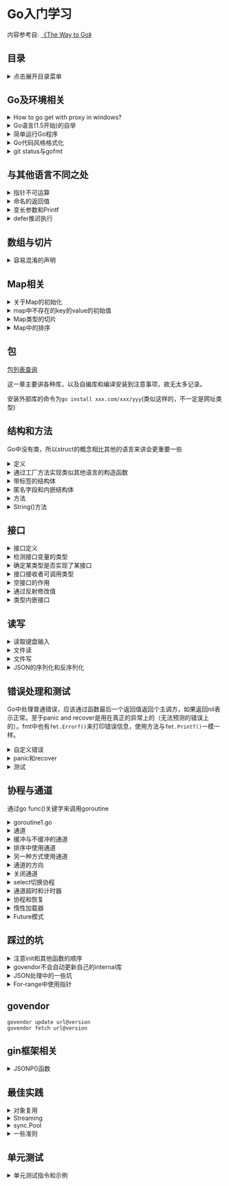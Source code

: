 Go入门学习
===

内容参考自: [《The Way to Go》](https://go.fdos.me/)

目录
---
<details>
<summary>点击展开目录菜单</summary>

<!-- TOC -->

- [Go及环境相关](#Go及环境相关)
- [与其他语言不同之处](#与其他语言不同之处)
- [数组与切片](#数组与切片)
- [Map相关](#Map相关)
- [包(Package)](#包)
- [结构(struct)和方法(method)](#结构和方法)
- [接口](#接口)
- [读写](#读写)
- [错误处理和测试](#错误处理和测试)
- [协程与通道](#协程与通道)
- [踩过的坑](#踩过的坑)
- [govendor](#govendor)
- [gin框架相关](#gin框架相关)
- [最佳实践](#最佳实践)
- [单元测试](#单元测试)
<!-- /TOC -->

</details>


## Go及环境相关

<details>
<summary>How to go get with proxy in windows?</summary>

```bash
#本来是有ss和全局代理软件的，但是想试试不用全局怎么做，以下是自身尝试成功的做法（终端为git bash）：
https_proxy=127.0.0.1:1080 http_proxy=127.0.0.1:1080 go get golang.org/x/tour
```

</details>

<details>
    <summary>Go语言(1.5开始)的自举</summary>

首先什么是编程语言的自举？
以下[回答](https://segmentfault.com/q/1010000000692678)来自segmentfault

> 就是自己的编译器可以自行编译自己的编译器。  
> 实现方法就是这个编译器的作者用这个语言的一些特性来编写编译器并在该编译器中支持这些自己使用到的特性。  
> 首先，第一个编译器肯定是用别的语言写的（不论是C还是Go还是Lisp还是Python），后面的版本才能谈及自举。  
> 至于先有鸡还是先有蛋，我可以举个这样的不太恰当的例子：比如我写了一个可以自举的C编译器叫作mycc，不论是编译器本身的执行效率还是生成的代码的质量都远远好于gcc（本故事纯属虚构），但我用的都是标准的C写的，那么我可以就直接用gcc编译mycc的源码，得到一份可以生成高质量代码但本身执行效率低下的mycc，然后当然如果我再用这个生成的mycc编译mycc的源码得到新的一份mycc，新的这份不光会产生和原来那份同等高质量的代码，而且还能拥有比先前版本更高的执行效率（因为前一份是gcc的编译产物，后一份是mycc的编译产物，而mycc生成的代码质量要远好于gcc的）。故事虽然是虚构的，但是道理差不多就是这么个道理。这也就是为什么如果从源码编译安装新版本的gcc的话，往往会“编译——安装”两到三遍的原因。  

</details>

<details>
    <summary>简单运行Go程序</summary>

```bash
go run hello_world.go
```

</details>

<details>
    <summary>Go代码风格格式化</summary>

```bash
gofmt -w *.go
gofmt <foldername>
```
</details>

<details>
    <summary>git status与gofmt</summary>

```bash
alias dofmt="git status --porcelain=2 | cut -d' ' -f9- |grep '\.go' |xargs gofmt -w"
```

</details>

## 与其他语言不同之处

<details>
    <summary>指针不可运算</summary>
对于经常导致 C 语言内存泄漏继而程序崩溃的指针运算（所谓的指针算法，如：pointer+2，移动指针指向字符串的字节数或数组的某个位置）是不被允许的。Go 语言中的指针保证了内存安全，更像是 Java、C# 和 VB.NET 中的引用。

因此```c = *p++```在 Go 语言的代码中是不合法的。
</details>

<details>
    <summary>命名的返回值</summary>
可以通过在函数签名中声明返回值的名字，从而省略return中的变量，example：

```go
func getX2AndX3_2(input int) (x2 int, x3 int) {
    x2 = 2 * input
    x3 = 3 * input
    // return x2, x3
    return
}
```
</details>

<details>
    <summary>变长参数和Printf</summary>

### 同类型的变长参数
首先看看函数中的语法定义

```go
/**
    FunctionType   = "func" Signature .
    Signature      = Parameters [ Result ] .
    Result         = Parameters | Type .
    Parameters     = "(" [ ParameterList [ "," ] ] ")" .
    ParameterList  = ParameterDecl { "," ParameterDecl } .
    ParameterDecl  = [ IdentifierList ] [ "..." ] Type .
*/
func min(s ...int) int {
    if len(s)==0 {
        return 0
    }
    min := s[0]
    for _, v := range s {
        if v < min {
            min = v
        }
    }
    return min
}
// usage
result := min(1,5,4,2,4)
slice := []int{7,9,3,5,1}
result = min(slice...)
```

### 不同类型的变长参数(以Printf为例)

[Interface相关](#接口)

```go
//一个简单的例子
func typecheck(..,..,values … interface{}) {
    for _, value := range values {
        switch v := value.(type) {
            case int: …
            case float: …
            case string: …
            case bool: …
            default: …
        }
    }
}

// 例如fmt.Printf()
// Printf formats according to a format specifier and writes to standard output.
// It returns the number of bytes written and any write error encountered.
func Printf(format string, a ...interface{}) (n int, err error) {
    return Fprintf(os.Stdout, format, a...)
}

// Fprintf formats according to a format specifier and writes to w.
// It returns the number of bytes written and any write error encountered.
func Fprintf(w io.Writer, format string, a ...interface{}) (n int, err error) {
    p := newPrinter()
    p.doPrintf(format, a)
    n, err = w.Write(p.buf)
    p.free()
    return
}

func (p *pp) doPrintf(format string, a []interface{}) {
    end := len(format)
    argNum := 0         // we process one argument per non-trivial format
    afterIndex := false // previous item in format was an index like [3].
    p.reordered = false

    // some source code that handles the format string is omitted here
    // ......
    // some source code that handles the format string is omitted here

    if !p.reordered && argNum < len(a) {
        p.fmt.clearflags()
        p.buf.WriteString(extraString)
        for i, arg := range a[argNum:] {
            if i > 0 {
                p.buf.WriteString(commaSpaceString)
            }
            if arg == nil {
                p.buf.WriteString(nilAngleString)
            } else {
                p.buf.WriteString(reflect.TypeOf(arg).String())
                p.buf.WriteByte('=')
                p.printArg(arg, 'v')
            }
        }
        p.buf.WriteByte(')')
    }
}
```
</details>

<details>
    <summary>defer推迟执行</summary>
关键字 defer 允许我们推迟到函数返回之前（或任意位置执行 return 语句之后）一刻才执行某个语句或函数（为什么要在返回之后才执行这些语句？因为 return 语句同样可以包含一些操作，而不是单纯地返回某个值）。

关键字 defer 的用法类似于面向对象编程语言 Java 和 C# 的 finally 语句块，它一般用于释放某些已分配的资源。

```go
// open a file  
defer file.Close()

// open a database connection  
defer disconnectFromDB()

// 甚至用来调试函数
package main

import "fmt"

func trace(s string)   { fmt.Println("entering:", s) }
func untrace(s string) { fmt.Println("leaving:", s) }

func a() {
    trace("a")
    defer untrace("a")
    fmt.Println("in a")
}

func b() {
    trace("b")
    defer untrace("b")
    fmt.Println("in b")
    a()
}

func main() {
    b()
}

// 更简洁的版本
package main

import "fmt"

func trace(s string) string {
    fmt.Println("entering:", s)
    return s
}

func un(s string) {
    fmt.Println("leaving:", s)
}

func a() {
    defer un(trace("a"))
    fmt.Println("in a")
}

func b() {
    defer un(trace("b"))
    fmt.Println("in b")
    a()
}

func main() {
    b()
}
```
</details>

## 数组与切片

<details>
    <summary>容易混淆的声明</summary>
看代码和运行结果更直观

```go
package main

import (
    "fmt"
    "reflect"
)

func main() {
    var type1 = [5]int{1, 2, 3, 4, 5}
    var type2 = [...]int{1, 2, 3, 4, 5}
    var type3 = []int{1, 2, 3, 4, 5}
    type4 := []int{1, 2, 3, 4, 5}
    var type5 = make([]int, 3, 5)
    var type6 = new([5]int)[0:3]

    fmt.Printf("%T,%s,%v\n", type1, reflect.TypeOf(type1).Kind(), type1)
    // [5]int,array,[1 2 3 4 5]

    fmt.Printf("%T,%s,%v\n", type2, reflect.TypeOf(type2).Kind(), type2)
    // [5]int,array,[1 2 3 4 5]

    fmt.Printf("%T,%s,%v\n", type3, reflect.TypeOf(type3).Kind(), type3)
    // []int,slice,[1 2 3 4 5]

    fmt.Printf("%T,%s,%v\n", type4, reflect.TypeOf(type4).Kind(), type4)
    // []int,slice,[1 2 3 4 5]

    fmt.Printf("%T,%s,%v\n", type5, reflect.TypeOf(type5).Kind(), type5)
    // []int,slice,[0 0 0]

    fmt.Printf("%T,%s,%v\n", type6, reflect.TypeOf(type6).Kind(), type6)
    // []int,slice,[0 0 0]
}
```
</details>

## Map相关

<details>
    <summary>关于Map的初始化</summary>

```go
//var map1 map[keytype]valuetype
var map1 map[string]int

//值作为切片值，应对一key多value的情况
mp1 := make(map[int][]int)
mp2 := make(map[int]*[]int)
```

> 请永远用make来初始化Map，而不是用new，否则你会获得一个空饮用的指针，相当于声明了一个未初始化的变量并且取得了它的地址

</details>

<details>
    <summary>map中不存在的key的value的初始值</summary>

当Key不存在的时候，返回的是valuetype的空值，判断key是否存在的方式如下：

```go
if _, ok := map1[key1]; ok {
    // 如果存在，ok为true
}
```

删除key的时候直接```delete(map,key)```即可，即便key不存在也不会失败
</details>

<details>
    <summary>Map类型的切片</summary>

代码如下：

```go
package main
import "fmt"

func main() {
    // Version A:
    items := make([]map[int]int, 5)
    for i:= range items {
        items[i] = make(map[int]int, 1)
        items[i][1] = 2
    }
    fmt.Printf("Version A: Value of items: %v\n", items)
    //Version A: Value of items: [map[1:2] map[1:2] map[1:2] map[1:2] map[1:2]]


    // Version B: NOT GOOD!
    items2 := make([]map[int]int, 5)
    for _, item := range items2 {
        item = make(map[int]int, 1) // item is only a copy of the slice element.
        item[1] = 2 // This 'item' will be lost on the next iteration.
    }
    fmt.Printf("Version B: Value of items: %v\n", items2)
    //Version B: Value of items: [map[] map[] map[] map[] map[]]

    // B版本中的item只是一个copy，所以不是一个好的实践，也没有办法真正的初始化到map中

}
```

</details>

<details>
    <summary>Map中的排序</summary>

Map中是不排序的，不论key还是value，若要实现排序有两个思路：

1. 取出其中的所有key到切片中，然后再for-range打印：

```go
// the telephone alphabet:
package main
import (
    "fmt"
    "sort"
)

var (
    barVal = map[string]int{"alpha": 34, "bravo": 56, "charlie": 23,
                            "delta": 87, "echo": 56, "foxtrot": 12,
                            "golf": 34, "hotel": 16, "indio": 87,
                            "juliet": 65, "kili": 43, "lima": 98}
)

func main() {
    fmt.Println("unsorted:")
    for k, v := range barVal {
        fmt.Printf("Key: %v, Value: %v / ", k, v)
    }
    keys := make([]string, len(barVal))
    i := 0
    for k, _ := range barVal {
        keys[i] = k
        i++
    }
    sort.Strings(keys)
    fmt.Println()
    fmt.Println("sorted:")
    for _, k := range keys {
        fmt.Printf("Key: %v, Value: %v / ", k, barVal[k])
    }
}
```

2. 但是若想要一个排序好的列表，还是使用结构体切片会比较有效：

```go
type name struct {
    key string
    value int
}
```
</details>

## 包

[包列表查询](https://gowalker.org/search?q=gorepos)

这一章主要讲各种库，以及自编库和编译安装到注意事项，故无太多记录。

安装外部库的命令为```go install xxx.com/xxx/yyy```(类似这样的，不一定是网址类型)

## 结构和方法

Go中没有类，所以struct的概念相比其他的语言来讲会更重要一些

<details>
    <summary>定义</summary>

```go
type identifier struct {
    field1 type1
    field2 type2
    ...
}

// type 1
var s T
s.a = 5
s.b = 8

// type 2
var t *T
t = new(T)
```

通过结构体的两种类型声明而出的一个是实例（指针变量）一个是对象；当给结构体别名的时候，两种类型可以互相直接转换
</details>

<details>
    <summary>通过工厂方法实现类似其他语言的构造函数</summary>

```go
type File struct {
    fd      int     // 文件描述符
    name    string  // 文件名
}
func NewFile(fd int, name string) *File {
    if fd < 0 {
        return nil
    }

    return &File{fd, name}
}
f := NewFile(10, "./test.txt")
```

强制使用工厂方法：只需要将包的结构体用小写开头，其他包则无法直接访问到该类型，只能通过可见的工厂方法来构造这个实例。
</details>

<details>
    <summary>带标签的结构体</summary>

```go
type TagType struct { // tags
    field1 bool   "An important answer"
    field2 string "The name of the thing"
    field3 int    "How much there are"
}
// 其中的field类型后的字符串就是tag，可以通过反射来获取类型，然后通过下标获取字段，通过字段的Tag属性来获取这个字符串。
```
</details>

<details>
    <summary>匿名字段和内嵌结构体</summary>

结构体中可以内嵌有类型的而无变量名的结构体变量，然后可以直接获取到相应变量中的字段等，内嵌变量（如int，float也是可以的）

```go
package main

import "fmt"

type innerS struct {
    in1 int
    in2 int
}

type outerS struct {
    b    int
    c    float32
    int  // anonymous field
    innerS //anonymous field
}

func main() {
    outer := new(outerS)
    outer.b = 6
    outer.c = 7.5
    outer.int = 60
    outer.in1 = 5
    outer.in2 = 10

    fmt.Printf("outer.b is: %d\n", outer.b)
    fmt.Printf("outer.c is: %f\n", outer.c)
    fmt.Printf("outer.int is: %d\n", outer.int)
    fmt.Printf("outer.in1 is: %d\n", outer.in1)
    fmt.Printf("outer.in2 is: %d\n", outer.in2)

    // 使用结构体字面量
    outer2 := outerS{6, 7.5, 60, innerS{5, 10}}
    fmt.Println("outer2 is:", outer2)
}

// 输出：
// outer.b is: 6
// outer.c is: 7.500000
// outer.int is: 60
// outer.in1 is: 5
// outer.in2 is: 10
// outer2 is:{6 7.5 60 {5 10}}
```

当命名冲突(内嵌不同结构体中的变量名重复)的时候，外部覆盖内部，如果处于同一层，需要程序员明确指定是哪个类型中的属性
</details>

<details>
    <summary>方法</summary>

结构体+方法近似于OO中的类。方法是有接收者的函数，声明方法如下：

```go
func (recv receiver_type) methodName(parameter_list) (return_value_list) { ... }
```

1. receiver_type可以为任意类型（在相同包中声明），但是不能为接口、指针类型（但是可以是允许的类型的指针）
2. 当接收者是指针的时候，可以在方法中修改接收者的值或者状态
3. 指针方法和值方法都可以在指针或非指针上被调用，如下面程序所示，类型 List 在值上有一个方法 Len()，在指针上有一个方法 Append()，但是可以看到两个方法都可以在两种类型的变量上被调用。

```go
package main

import (
    "fmt"
)

type List []int

func (l List) Len() int        { return len(l) }
func (l *List) Append(val int) { *l = append(*l, val) }

func main() {
    // 值
    var lst List
    lst.Append(1)
    fmt.Printf("%v (len: %d)", lst, lst.Len()) // [1] (len: 1)

    // 指针
    plst := new(List)
    plst.Append(2)
    fmt.Printf("%v (len: %d)", plst, plst.Len()) // &[2] (len: 1)
}
```
</details>


<details>
    <summary>String()方法</summary>

通过定义类型的String方法，当调用```fmt.Println(struct_obj)```的时候，会输出String中的方法，调试方便。
</details>

## 接口

<details>
    <summary>接口定义</summary>

一组方法的集合，不包含实现代码。

1. 类型不需要显式声明它实现了某个接口：接口被隐式地实现。多个类型可以实现同一个接口。
2. 实现某个接口的类型（除了实现接口方法外）可以有其他的方法。
3. 一个类型可以实现多个接口。
4. 接口类型可以包含一个实例的引用，该实例的类型实现了此接口（接口是动态类型）。
5. 接口可以嵌套接口。

Example：

```go
package main

import "fmt"

type Shaper interface {
    Area() float32
}

type Square struct {
    side float32
}

func (sq *Square) Area() float32 {
    return sq.side * sq.side
}

type Rectangle struct {
    length, width float32
}

func (r Rectangle) Area() float32 {
    return r.length * r.width
}

func main() {

    r := Rectangle{5, 3} // Area() of Rectangle needs a value
    q := &Square{5}      // Area() of Square needs a pointer
    // shapes := []Shaper{Shaper(r), Shaper(q)}
    // or shorter
    shapes := []Shaper{r, q}
    fmt.Println("Looping through shapes for area ...")
    for n, _ := range shapes {
        fmt.Println("Shape details: ", shapes[n])
        fmt.Println("Area of this shape is: ", shapes[n].Area())
    }
}

// Looping through shapes for area ...
// Shape details:  {5 3}
// Area of this shape is:  15
// Shape details:  &{5}
// Area of this shape is:  25
```
</details>

<details>
    <summary>检测接口变量的类型</summary>

接口变量可以包含实例的引用，而很多时候我们需要确定该引用类型。我们假定接口变量名为var_inter，类型名为struct_type，那么我们可以通过：

```go
val,ok := var_inter.(*struct_type)
// ok为true时，val是转换后的值；否则为该类型空值

// 另一种方式判断类型
switch t := var_inter.(type) {
case *Square:
    fmt.Printf("Type Square %T with value %v\n", t, t)
case *Circle:
    fmt.Printf("Type Circle %T with value %v\n", t, t)
case nil:
    fmt.Printf("nil value: nothing to check?\n")
default:
    fmt.Printf("Unexpected type %T\n", t)
}
// Type Square *main.Square with value &{5}
```
</details>

<details>
    <summary>确定某类型是否实现了某接口</summary>

```go
// 假定v是一个值
type Stringer interface {
    String() string
}

if sv, ok := v.(Stringer); ok {
    fmt.Printf("v implements String(): %s\n", sv.String()) // note: sv, not v
}
```
</details>

<details>
    <summary>接口接收者可调用类型</summary>

1. 指针方法可以通过指针调用
2. 值方法可以通过值调用
3. 接收者是值的方法可以通过指针调用，因为指针会首先被解引用
4. 接收者是指针的方法不可以通过值调用，因为存储在接口中的值没有地址

</details>

<details>
    <summary>空接口的作用</summary>

1. 由于空接口能承接任意类型的变量，所以可以实现承接任意类型的切片
2. 实现数据结构（如树）的时候，data字段可以用空接口，这样就能存储任意的值，使得代码具有足够的通用性
</details>

<details>
    <summary>通过反射修改值</summary>

[源码](./src/reflect.go)
</details>

<details>
    <summary>类型内嵌接口</summary>

> PS：这里原书那里的一些说法与我测试结果不太相同

当一个类型包含（内嵌）另一个类型（实现了一个或多个接口）的**指针**时，这个类型就可以使用（另一个类型）所有的接口方法。更无歧义的表达是：

1. 接口可以内嵌接口
2. 结构体可以内嵌结构体或结构体指针
3. 结构体可以内嵌接口，此时初始化时要用实现了该接口的类型来初始化

[代码](./src/embeded_Interface.go)

[有关内嵌类型的阅读](https://travix.io/type-embedding-in-go-ba40dd4264df)

接口可以通过继承多个接口来提供像**多重继承**一样的特性
</details>

## 读写

<details>
    <summary>读取键盘输入</summary>

fmt包提供了Scan或Sscan开头的函数（Scanln和Sscanf），其中Scanln以空格分隔符，直到遇到换行；Sscanf则类似c中的scanf，按照第一个参数规定的顺序来获取输入。

<details>
        <summary>Example:</summary>

```go
// 从控制台读取输入:
package main
import "fmt"

var (
   firstName, lastName, s string
   i int
   f float32
   input = "56.12 / 5212 / Go"
   format = "%f / %d / %s"
)

func main() {
   fmt.Println("Please enter your full name: ")
   fmt.Scanln(&firstName, &lastName)
   // fmt.Scanf("%s %s", &firstName, &lastName)
   fmt.Printf("Hi %s %s!\n", firstName, lastName) // Hi Chris Naegels
   fmt.Sscanf(input, format, &f, &i, &s)
   fmt.Println("From the string we read: ", f, i, s)
    // 输出结果: From the string we read: 56.12 5212 Go
}
```
</details>

也可以使用 bufio 包提供的缓冲读取（buffered reader）来读取数据：

<details>
    <summary>Example:</summary>

```go
package main
import (
    "fmt"
    "bufio"
    "os"
)

var inputReader *bufio.Reader
var input string
var err error

func main() {
    inputReader = bufio.NewReader(os.Stdin)
    fmt.Println("Please enter some input: ")
    input, err = inputReader.ReadString('\n')
    if err == nil {
        fmt.Printf("The input was: %s\n", input)
    }
}
```
</details>

</details>

<details>
    <summary>文件读</summary>

os.File类型的指针表示文件句柄，os.Stdin和os.Stdout的类型都是\*os.File

<details>
    <summary>文件读示例</summary>

```go
package main

import (
    "bufio"
    "fmt"
    "io"
    "os"
)

func main() {
    inputFile, inputError := os.Open("input.dat")
    if inputError != nil {
        fmt.Printf("An error occurred on opening the inputfile\n" +
            "Does the file exist?\n" +
            "Have you got acces to it?\n")
        return // exit the function on error
    }
    defer inputFile.Close()

    inputReader := bufio.NewReader(inputFile)
    for {
        inputString, readerError := inputReader.ReadString('\n')
        fmt.Printf("The input was: %s", inputString)
        if readerError == io.EOF {
            return
        }      
    }
}
```
</details>

而带缓冲的读取二进制文件的方法，可以用Read()函数来处理

```go
buf := make([]byte, 1024)
for {
    n, err := inputReader.Read(buf)
    if (n == 0) {
        break
    }
}
```

[完整示例](./src/file_read.go)


压缩文件的读取，利用compress包读取

</details>


<details>
    <summary>文件写</summary>

```go
package main

import "os"

func main() {
    os.Stdout.WriteString("hello, world\n")
    f, _ := os.OpenFile("test", os.O_CREATE|os.O_WRONLY, 0666)
    defer f.Close()
    f.WriteString("hello, world in a file\n")
}
```

<details>
    <summary>使用bufio的方式</summary>

```go
package main

import (
    "os"
    "bufio"
    "fmt"
)

func main () {
    // var outputWriter *bufio.Writer
    // var outputFile *os.File
    // var outputError os.Error
    // var outputString string
    outputFile, outputError := os.OpenFile("output.dat", os.O_WRONLY|os.O_CREATE, 0666)
    if outputError != nil {
        fmt.Printf("An error occurred with file opening or creation\n")
        return  
    }
    defer outputFile.Close()

    outputWriter := bufio.NewWriter(outputFile)
    outputString := "hello world!\n"

    for i:=0; i<10; i++ {
        outputWriter.WriteString(outputString)
    }
    outputWriter.Flush()
}
```
</details>

</details>

<details>
    <summary>JSON的序列化和反序列化</summary>

json的库在```encoding/json```，其中序列化函数```json.Marshal()```的函数签名是```func Marshal(v interface{}) ([]byte, error)```，反序列化的函数```UnMarshal()```的函数签名是```func Unmarshal(data []byte, v interface{}) error```

解码的时候要注意解码后格式的转换。

<details>
    <summary>例子</summary>

```go
b := []byte(`{"Name": "Wednesday", "Age": 6, "Parents": ["Gomez", "Morticia"]}`)
var f interface{}
err := json.Unmarshal(b, &f)

//  f指向的值是一个 map，key 是一个字符串，value 是自身存储作为空接口类型的值：
map[string]interface{} {
    "Name": "Wednesday",
    "Age":  6,
    "Parents": []interface{} {
        "Gomez",
        "Morticia",
    },
}

// 要访问这个数据，我们可以使用类型断言
m := f.(map[string]interface{})

// 我们可以通过 for range 语法和 type switch 来访问其实际类型：
for k, v := range m {
    switch vv := v.(type) {
    case string:
        fmt.Println(k, "is string", vv)
    case int:
        fmt.Println(k, "is int", vv)

    case []interface{}:
        fmt.Println(k, "is an array:")
        for i, u := range vv {
            fmt.Println(i, u)
        }
    default:
        fmt.Println(k, "is of a type I don’t know how to handle")
    }
}
// 通过这种方式，你可以处理未知的 JSON 数据，同时可以确保类型安全。


```
</details>
</details>


## 错误处理和测试

Go中处理普通错误，应该通过函数最后一个返回值返回个主调方，如果返回nil表示正常。至于panic and recover是用在真正的异常上的（无法预测的错误上的）。fmt中也有```fmt.Errorf()```来打印错误信息，使用方法与```fmt.Printf()```一模一样。


<details>
    <summary>自定义错误</summary>

```go
// PathError records an error and the operation and file path that caused it.
type PathError struct {
    Op string    // "open", "unlink", etc.
    Path string  // The associated file.
    Err error  // Returned by the system call.
}

func (e *PathError) String() string {
    return e.Op + " " + e.Path + ": "+ e.Err.Error()
}
```
</details>

<details>
    <summary>panic和recover</summary>

recover只能在defer修饰的函数中使用：用于取得panic调用中传递过来的错误值，如果是正常执行，调用recover会返回nil，且没有其它效果。

一个简单的例子：

```go
// panic_recover.go
package main

import (
    "fmt"
)

func badCall() {
    panic("bad end")
}

func test() {
    defer func() {
        if e := recover(); e != nil {
            fmt.Printf("Panicing %s\r\n", e)
        }
    }()
    badCall()
    fmt.Printf("After bad call\r\n") // <-- wordt niet bereikt
}

func main() {
    fmt.Printf("Calling test\r\n")
    test()
    fmt.Printf("Test completed\r\n")
}

// Calling test
// Panicing bad end
// Test completed
``` 

> 计算机科学领域的任何问题都可以通过增加一个简介的中间层来解决。  
> Any problem in computer science can be solved by another layer of indirection.

所以用以下闭包的方式（外层包装一个error_handler，并于其中的defer进行recover）来解决多次判断错误的不优雅代码：[传送门](https://go.fdos.me/13.5.html)

</details>

<details>
    <summary>测试</summary>

测试代码写于xx_test.go中，即当源码文件为add.go的时候，测试代码为add_test.go。且测试数据通常通过表驱动的方式，在函数中for循环对比输入输出是否正确。
    
</details>

## 协程与通道

通过go func()关键字来调用goroutine

<details>
    <summary>goroutine1.go</summary>

```go
package main

import (
    "fmt"
    "time"
)

func main() {
    fmt.Println("In main()")
    go longWait()
    go shortWait()
    fmt.Println("About to sleep in main()")
    // sleep works with a Duration in nanoseconds (ns) !
    time.Sleep(10 * 1e9)
    fmt.Println("At the end of main()")
}

func longWait() {
    fmt.Println("Beginning longWait()")
    time.Sleep(5 * 1e9) // sleep for 5 seconds
    fmt.Println("End of longWait()")
}

func shortWait() {
    fmt.Println("Beginning shortWait()")
    time.Sleep(2 * 1e9) // sleep for 2 seconds
    fmt.Println("End of shortWait()")
}

// In main()
// About to sleep in main()
// Beginning longWait()
// Beginning shortWait()
// End of shortWait()
// End of longWait()
// At the end of main()
```
</details>

<details>
    <summary>通道</summary>

声明方式：
> var identifier chan datatype

```go
var ch1 chan string
ch1 = make(chan string)

// or

ch1 := make(chan string)

// 发送数据
var text string
text = "Hello world" 
ch <- text

// 接收数据
output := <- ch
```

<details>
    <summary>goroutine2.go</summary>

```go
package main

import (
    "fmt"
    "time"
)

func main() {
    ch := make(chan string)

    go sendData(ch)
    go getData(ch)

    time.Sleep(1e9)
}

func sendData(ch chan string) {
    ch <- "Washington"
    ch <- "Tripoli"
    ch <- "London"
    ch <- "Beijing"
    ch <- "Tokio"
}

func getData(ch chan string) {
    var input string
    // time.Sleep(2e9)
    for {
        input = <-ch
        fmt.Printf("%s ", input)
    }
}

// 输出如下：
// Washington Tripoli London Beijing Tokio
```

</details>

</details>

<details>
    <summary>缓冲与不缓冲的通道</summary>

容量为0的通道是阻塞的，即发送和接受操作都是阻塞的，发送者或接收者未就绪的时候，通道都是阻塞的，通道使用中，对于新的输入也是阻塞的。

声明带缓冲的通道（异步的非阻塞，满或空的时候还是阻塞的）方法：```ch := make(chan type, value)```

</details>


<details>
    <summary>排序中使用通道</summary>

```go
done := make(chan bool)
// doSort is a lambda function, so a closure which knows the channel done:
doSort := func(s []int){
    sort(s)
    done <- true
}
i := pivot(s)
go doSort(s[:i])
go doSort(s[i:])
<-done
<-done
```
</details>

<details>
    <summary>另一种方式使用通道</summary>

```go
package main

import (
    "fmt"
    "time"
)

func main() {
    stream := pump()
    go suck(stream)
    time.Sleep(1e9)
}

func pump() chan int {
    ch := make(chan int)
    go func() {
        for i := 0; ; i++ {
            ch <- i
        }
    }()
    return ch
}

func suck(ch chan int) {
    for {
        fmt.Println(<-ch)
    }
}
```

</details>

<details>
    <summary>通道的方向</summary>

通道可以通过注解来表示它只发送或者接收：

```go
var send_only chan<- int         // channel can only receive data
var recv_only <-chan int        // channel can only send data
```

<details>
    <summary>Goroutine判断素数</summary>

```go
// Copyright 2009 The Go Authors. All rights reserved.
// Use of this source code is governed by a BSD-style
// license that can be found in the LICENSE file.package main
package main

import "fmt"

// Send the sequence 2, 3, 4, ... to channel 'ch'.
func generate(ch chan int) {
    for i := 2; ; i++ {
        ch <- i // Send 'i' to channel 'ch'.
    }
}

// Copy the values from channel 'in' to channel 'out',
// removing those divisible by 'prime'.
func filter(in, out chan int, prime int) {
    for {
        i := <-in // Receive value of new variable 'i' from 'in'.
        if i%prime != 0 {
            out <- i // Send 'i' to channel 'out'.
        }
    }
}

// The prime sieve: Daisy-chain filter processes together.
func main() {
    ch := make(chan int) // Create a new channel.
    go generate(ch)      // Start generate() as a goroutine.
    for {
        prime := <-ch
        fmt.Print(prime, " ")
        ch1 := make(chan int)
        go filter(ch, ch1, prime)
        ch = ch1
    }
}

// 解释：  
// 首先ch放入了2，然后进到第一个filter函数，在in通道中获取了待判断的3，检测为素数后放进了ch1，然后ch(2)被替换为了ch1，但是第一个goroutine(还在跑)的选择器还是会从最开始的ch中取数字的。
// 此后的for循环只会从上一次的channel中获取输入，也就是说其实产生了很多个filter的goroutine，上一个filter通过了的数字会被发送到下一个filter的输入频道中，如果是素数，那么他会通过所有素数filter的判断，然后生成新的channel，走到下个for的时候会输出自身，然后开启新的filter等待上个channel传来新的待判断的数字。

```

版本2:

```go
// Copyright 2009 The Go Authors. All rights reserved.
// Use of this source code is governed by a BSD-style
// license that can be found in the LICENSE file.

package main

import (
    "fmt"
)

// Send the sequence 2, 3, 4, ... to returned channel
func generate() chan int {
    ch := make(chan int)
    go func() {
        for i := 2; ; i++ {
            ch <- i
        }
    }()
    return ch
}

// Filter out input values divisible by 'prime', send rest to returned channel
func filter(in chan int, prime int) chan int {
    out := make(chan int)
    go func() {
        for {
            if i := <-in; i%prime != 0 {
                out <- i
            }
        }
    }()
    return out
}

func sieve() chan int {
    out := make(chan int)
    go func() {
        ch := generate()
        for {
            prime := <-ch
            ch = filter(ch, prime)
            out <- prime
        }
    }()
    return out
}

func main() {
    primes := sieve()
    for {
        fmt.Println(<-primes)
    }
}
```


</details>

</details>



<details>
    <summary>关闭通道</summary>  

通道的关闭用close()函数即可，执行后，通道不可以再接收值，再次望这个通道发送数据或者关闭都会引起panic。  
一般使用都如下：  
```go
ch := make(chan float64)
defer close(ch)

// 检测是否关闭的代码

v,ok := <- ch // 如果v获得到了值那么ok会是true

// 更好的方法是使用for-range结构，因为这会自动判断通道是否关闭

for input := range ch {
    process(input)
}
```  

</details>

<details>
    <summary>select切换协程</summary>

可以通过select关键字来从不同的协程中找到未阻塞的协程获取/发送内容，和switch类似但是不允许fallthrough。  
Example：  
```go
select {
    case u := <- ch1:
        ...
    case v := <- ch2:
        ...
    default :
        // 没有一个通道就绪的时候
        ...
}
```  
注意select并不是顺序的选择，当多个channel就绪的时候是**(伪)随机**的选择一个，如果都没准备好则走default。通过这种方式，配合上无限循环并在default中写break条件，就可以保证使用通道过程中不被阻塞。  
Note：如果select没有default时，有可能一直阻塞。   
<details>
    <summary>Full Exapmle:</summary>

```go
package main

import (
    "fmt"
    "time"
)

func main() {
    ch1 := make(chan int)
    ch2 := make(chan int)

    go pump1(ch1)
    go pump2(ch2)
    go suck(ch1, ch2)

    time.Sleep(1e9)
}

func pump1(ch chan int) {
    for i := 0; ; i++ {
        ch <- i * 2
    }
}

func pump2(ch chan int) {
    for i := 0; ; i++ {
        ch <- i + 5
    }
}

func suck(ch1, ch2 chan int) {
    for {
        select {
        case v := <-ch1:
            fmt.Printf("Received on channel 1: %d\n", v)
        case v := <-ch2:
            fmt.Printf("Received on channel 2: %d\n", v)
        }
    }
}
```  

</details>

</details>

<details>
    <summary>通道超时和计时器</summary>

time包中有个Ticker结构体，会以指定时间间隔重复向通道C发送时间值：  
```go
type Ticker struct {
    C <-chan Time // the channel on which the ticks are delivered.
    // contains filtered or unexported fields
    ...
}

// example

ticker := time.NewTicker(updateInterval) // 单位是纳秒
defer ticker.Stop()
...
select {
case u:= <-ch1:
    ...
case v:= <-ch2:
    ...
case <-ticker.C:
    logState(status) // call some logging function logState
default: // no value ready to be received
    ...
}
```  

超时的示例：  
```go
ch := make(chan error, 1)
go func() { ch <- client.Call("Service.Method", args, &reply) } ()
select {
case resp := <-ch
    // use resp and reply
case <-time.After(timeoutNs):
    // call timed out
    break
}
```  
书里说：  
> 注意缓冲大小设置为 1 是必要的，可以避免协程死锁以及确保超时的通道可以被垃圾回收（主要是垃圾回收，func中的内存引用将一直无法回收直到程序停止）。

</details>

<details>
    <summary>协程和恢复</summary>

```go
func server(workChan <-chan *Work) {
    for work := range workChan {
        go safelyDo(work)   // start the goroutine for that work
    }
}

func safelyDo(work *Work) {
    defer func() {
        if err := recover(); err != nil {
            log.Printf("Work failed with %s in %v", err, work)
        }
    }()
    do(work)
}
```

</details>

<details>
    <summary>惰性加载器</summary>

```go
package main

import (
    "fmt"
)

var resume chan int

func integers() chan int {
    yield := make(chan int)
    count := 0
    go func() {
        for {
            yield <- count
            count++
        }
    }()
    return yield
}

func generateInteger() int {
    return <-resume
}

func main() {
    resume = integers()
    fmt.Println(generateInteger())  //=> 0
    fmt.Println(generateInteger())  //=> 1
    fmt.Println(generateInteger())  //=> 2    
}
```

</details>

<details>
    <summary>Future模式</summary>  

矩阵求逆   
```go
func InverseProduct(a Matrix, b Matrix) {
    a_inv := Inverse(a)
    b_inv := Inverse(b)
    return Product(a_inv, b_inv)
}

// VS

func InverseProduct(a Matrix, b Matrix) {
    a_inv_future := InverseFuture(a)   // start as a goroutine
    b_inv_future := InverseFuture(b)   // start as a goroutine
    a_inv := <-a_inv_future
    b_inv := <-b_inv_future
    return Product(a_inv, b_inv)
}

func InverseFuture(a Matrix) chan Matrix {
    future := make(chan Matrix)
    go func() {
        future <- Inverse(a)
    }()
    return future
}
```

</details>

## 踩过的坑

<details>
    <summary>注意init和其他函数的顺序</summary>

一个包可能有多个init函数甚至在一个源码文件中。它们的执行是无序的。而且自己在main中写的初始化一定是晚于init的，不要因为main中写的函数名带有init就想当然的觉得内置init函数可以取得这些内容

</details>

<details>
    <summary>govendor不会自动更新自己的internal库</summary>

要将vendor下的version.go相关的一起更新到相同版本，govendor不会递归更新

</details>

<details>
    <summary>JSON处理中的一些坑</summary>

JSON采用unmarshal的方式去处理数据的话，对于数字的字段会全部转成float64，若想保持原数据的格式需要用json.Decoder去decode对应的内容，详情[看这里](https://ethancai.github.io/2016/06/23/bad-parts-about-json-serialization-in-Golang/)

</details>

<details>
    <summary>For-range中使用指针</summary>

由于变量只声明了一次，对其取址后，地址其实一致不变，那么若将结果保存起来，出了For循环的时候，保存的值都会指向同一个值    
详情见[传送门](https://tam7t.com/golang-range-and-pointers/)

</details>


## govendor

```shell
govendor update url@version
govendor fetch url@version
```

## gin框架相关

<details>
    <summary>JSONP()函数</summary>

`func (c *Context) JSONP(code int, obj interface{})`里面会判断callback参数为空的情况并返回JSON，所以不需要重复处理判断

</details>


## 最佳实践

<details>
    <summary>对象复用</summary>

```go
// 通过传入buf的方式避免函数内产生新对象
func Read() ([]byte,error)
func Read(b []byte)(int,error)
```

</details>

<details>
    <summary>Streaming</summary>

```go
// 序列化->压缩->发送，思路是加强内存复用

// version1
b := &bytes.Buffer{}
msgp.Encode(b,data)
b2 := &bytes.Buffer{}
sw := snappy.NewWriter(b2)
sw.Write(b.Bytes())
conn.Write(b2.Bytes())

// version2
b := &bytes.Buffer{}
sw := snappy.NewWriter(b)
msgp.Encode(sw,data)
conn.Write(b.Bytes())

// version3
b := bufio.NewWriter(conn)
sw := snappy.NewWriter(b)
msgp.Encode(sw,data)
```

</details>

<details>
    <summary>sync.Pool</summary>

```go
// version1
var bufioReaderPool   sync.Pool

func newBufioReader(r io.Reader) *bufio.Reader {
    if v := bufioReaderPool.Get(); v != nil {
        br := v.(*bufio.Reader)
        br.Reset(r)
        return br
    }
    return bufio.NewReader(r)
}

func putBufioReader(br *bufio.Reader) {
    br.Reset(nil)
    bufioReaderPool.Put(br)
}

// version2
var copyBufPool = sync.Pool{
    New: func() interface{} {
        b := make([]byte, 32*1024)
        return &b
    },
}

bufp := copyBufPool.Get().(*[]byte)
defer copyBufPool.Put(bufp)

```

</details>

<details>
    <summary>一些准则</summary>

1. 处理错误的时候避免代码多层嵌套
2. 使用channel来管理协程
3. 多考虑用context控制并发
4. 频繁对象申请和销毁需要考虑复用
5. 锁比channel高效，前提是合理的使用

</details>

## 单元测试

<details>
    <summary>单元测试指令和示例</summary>

```golang
// in add.go
package utils
 
 
func Add(a,b int64) int64 {
    return a+b
}

// in add_test.go
package utils
 
 
import (
    "testing"
)
 
 
func TestAdd(t *testing.T) {
    tests := []struct {
        arg1    int64
        arg2    int64
        want    int64
    }{
        // 在这里添加测试用例
        {1, 2, 3},
    }
    for _,tt := range tests {
        res := Add(tt.arg1,tt.arg2)
        if res != tt.want {
            // 没通过测试样例
            t.Errorf("expected: %v, got: %v, test: %+v",tt.want,res,tt)
        }
        // 通过do nothing，当然也可以通过t.Log()记录需要的内容
    }
}
```

```bash
# -v 显示详细信息 -cover=true显示覆盖率 如果add.go依赖了其他文件，可以在后面继续加上依赖的文件
go test -v -cover=true -coverprofile=c.out ./utils/add_test.go ./utils/add.go
 
# -coverprofil指定了cover详细导出的文件名，后续可以通过以下命令生成html查看覆盖报告
go tool cover -html=c.out
 
 
# 测试一个package
go test -v -cover=true  ./utils/...
 
 
# 执行结果
=== RUN   TestAdd
--- PASS: TestAdd (0.00s)
PASS
coverage: 100.0% of statements
ok      Path/To/utils  0.005s  coverage: 100.0% of statements
```

</details>